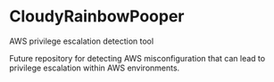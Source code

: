 # CloudyRainbowPooper
AWS privilege escalation detection tool

Future repository for detecting AWS misconfiguration that can lead to privilege escalation within AWS environments.
